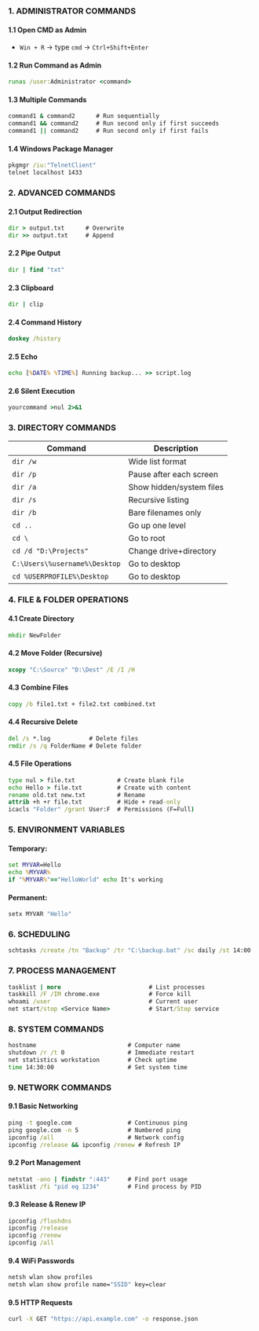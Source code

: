 ### 1. ADMINISTRATOR COMMANDS
#### 1.1 Open CMD as Admin
- `Win + R` → type `cmd` → `Ctrl+Shift+Enter`

#### 1.2 Run Command as Admin
```cmd
runas /user:Administrator <command>
```

#### 1.3 Multiple Commands
```cmd
command1 & command2      # Run sequentially
command1 && command2     # Run second only if first succeeds
command1 || command2     # Run second only if first fails
```

#### 1.4 Windows Package Manager
```cmd
pkgmgr /iu:"TelnetClient"
telnet localhost 1433
```

### 2. ADVANCED COMMANDS
#### 2.1 Output Redirection
```cmd
dir > output.txt      # Overwrite
dir >> output.txt     # Append
```

#### 2.2 Pipe Output
```cmd
dir | find "txt"
```

#### 2.3 Clipboard
```cmd
dir | clip
```

#### 2.4 Command History
```cmd
doskey /history
```

#### 2.5 Echo
```cmd
echo [%DATE% %TIME%] Running backup... >> script.log
```

#### 2.6 Silent Execution
```cmd
yourcommand >nul 2>&1
```

### 3. DIRECTORY COMMANDS
| Command | Description |
|---------|-------------|
| `dir /w` | Wide list format |
| `dir /p` | Pause after each screen |
| `dir /a` | Show hidden/system files |
| `dir /s` | Recursive listing |
| `dir /b` | Bare filenames only |
| `cd ..` | Go up one level |
| `cd \` | Go to root |
| `cd /d "D:\Projects"` | Change drive+directory |
| `C:\Users\%username%\Desktop` | Go to desktop |
| `cd %USERPROFILE%\Desktop` | Go to desktop |

### 4. FILE & FOLDER OPERATIONS
#### 4.1 Create Directory
```cmd
mkdir NewFolder
```

#### 4.2 Move Folder (Recursive)
```cmd
xcopy "C:\Source" "D:\Dest" /E /I /H
```

#### 4.3 Combine Files
```cmd
copy /b file1.txt + file2.txt combined.txt
```

#### 4.4 Recursive Delete
```cmd
del /s *.log           # Delete files
rmdir /s /q FolderName # Delete folder
```

#### 4.5 File Operations
```cmd
type nul > file.txt            # Create blank file
echo Hello > file.txt          # Create with content
rename old.txt new.txt         # Rename
attrib +h +r file.txt          # Hide + read-only
icacls "Folder" /grant User:F  # Permissions (F=Full)
```

### 5. ENVIRONMENT VARIABLES
#### Temporary:
```cmd
set MYVAR=Hello
echo %MYVAR%
if "%MYVAR%"=="HelloWorld" echo It's working
```

#### Permanent:
```cmd
setx MYVAR "Hello"
```

### 6. SCHEDULING
```cmd
schtasks /create /tn "Backup" /tr "C:\backup.bat" /sc daily /st 14:00
```

### 7. PROCESS MANAGEMENT
```cmd
tasklist | more                         # List processes
taskkill /F /IM chrome.exe              # Force kill
whoami /user                            # Current user
net start/stop <Service Name>           # Start/Stop service
```

### 8. SYSTEM COMMANDS
```cmd
hostname                          # Computer name
shutdown /r /t 0                  # Immediate restart
net statistics workstation        # Check uptime
time 14:30:00                     # Set system time
```

### 9. NETWORK COMMANDS
#### 9.1 Basic Networking
```cmd
ping -t google.com                # Continuous ping
ping google.com -n 5              # Numbered ping
ipconfig /all                     # Network config
ipconfig /release && ipconfig /renew # Refresh IP
```

#### 9.2 Port Management
```cmd
netstat -ano | findstr ":443"     # Find port usage
tasklist /fi "pid eq 1234"        # Find process by PID
```

#### 9.3 Release & Renew IP
```cmd
ipconfig /flushdns
ipconfig /release
ipconfig /renew
ipconfig /all
```

#### 9.4 WiFi Passwords
```cmd
netsh wlan show profiles
netsh wlan show profile name="SSID" key=clear
```

#### 9.5 HTTP Requests
```cmd
curl -X GET "https://api.example.com" -o response.json
```
